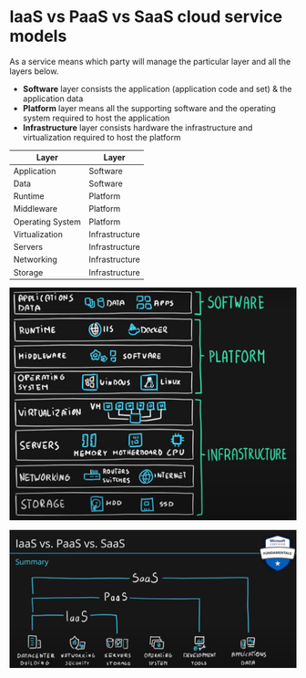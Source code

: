 # IaaS vs PaaS vs SaaS cloud service models

As a service means which party will manage the particular layer and all the layers below.

- **Software** layer consists the application (application code and set) & the application data
- **Platform** layer means all the supporting software and the operating system required to host the application
- **Infrastructure** layer consists hardware the infrastructure and virtualization required to host the platform

| Layer | Layer |
|---|---|
|Application|Software|
|Data|Software|
|Runtime|Platform|
|Middleware|Platform|
|Operating System|Platform|
|Virtualization|Infrastructure|
|Servers|Infrastructure|
|Networking|Infrastructure|
|Storage|Infrastructure|

![image](./Assets/Image-618.png)

![image](./Assets/Image-615.png)